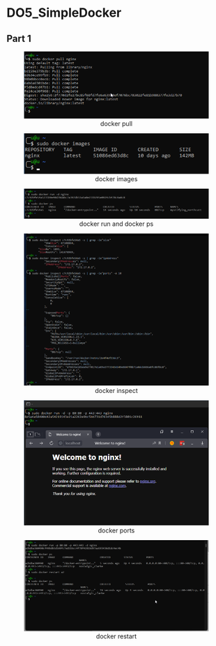 # DO5_SimpleDocker

## Part 1

<figure>
    <img alt="docker pull" src="images/part1/docker_pull.png" title="docker pull"/>
    <figcaption style="text-align: center">docker pull</figcaption>
</figure>

<figure>
    <img alt="docker images" src="images/part1/docker_images.png"/>
    <figcaption style="text-align: center">docker images</figcaption>
</figure>

<figure>
    <img alt="docker run and docker ps" src="images/part1/docker_run_ps.png"/>
    <figcaption style="text-align: center">docker run and docker ps</figcaption>
</figure>

<figure>
    <img alt="docker inspect" src="images/part1/docker_inspect.png"/>
    <figcaption style="text-align: center">docker inspect</figcaption>
</figure>

<figure>
    <img alt="docker ports" src="images/part1/docker_ports.png"/>
    <figcaption style="text-align: center">docker ports</figcaption>
</figure>

<figure>
    <img alt="docker restart" src="images/part1/docker_restart.png"/>
    <figcaption style="text-align: center">docker restart</figcaption>
</figure>
